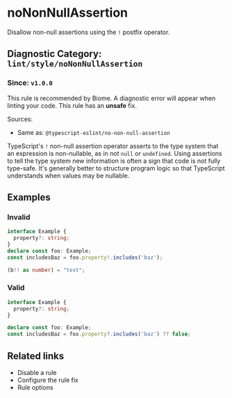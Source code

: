 # noNonNullAssertion

Disallow non-null assertions using the `!` postfix operator.

## Diagnostic Category: `lint/style/noNonNullAssertion`

### Since: `v1.0.0`

This rule is recommended by Biome. A diagnostic error will appear when linting your code.
This rule has an **unsafe** fix.

Sources: 
- Same as: `@typescript-eslint/no-non-null-assertion`

TypeScript's `!` non-null assertion operator asserts to the type system that an expression is non-nullable, as
in not `null` or `undefined`. Using assertions to tell the type system new information is often a sign that
code is not fully type-safe. It's generally better to structure program logic so that TypeScript understands
when values may be nullable.

## Examples

### Invalid

```ts
interface Example {
  property?: string;
}
declare const foo: Example;
const includesBaz = foo.property!.includes('baz');
```

```ts
(b!! as number) = "test";
```

### Valid

```ts
interface Example {
  property?: string;
}

declare const foo: Example;
const includesBaz = foo.property?.includes('baz') ?? false;
```

## Related links

- Disable a rule
- Configure the rule fix
- Rule options
